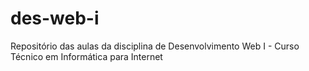 # des-web-i
Repositório das aulas da disciplina de Desenvolvimento Web I - Curso Técnico em Informática para Internet

